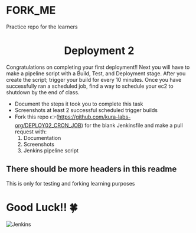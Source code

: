 # FORK_ME
Practice repo for the learners
<h1 align=center>Deployment 2</h1>

Congratulations on completing your first deployment!! Next you will have to make a pipeline script with a Build, Test, and Deployment stage. After you create the script; trigger your build for every 10 minutes. Once you have successfully ran a scheduled job, find a way to schedule your ec2 to shutdown by the end of class. 

- Document the steps it took you to complete this task
- Screenshots at least 2 successful scheduled trigger builds 
- Fork this repo 👉(https://github.com/kura-labs-org/DEPLOY02_CRON_JOB) for the blank Jenkinsfile and make a pull request with:
  1. Documentation
  2. Screenshots
  3. Jenkins pipeline script   
  
## There should be more headers in this readme
This is only for testing and forking learning purposes

#  **Good Luck!!** :four_leaf_clover: 

![Jenkins](https://www.jenkins.io/images/logos/needs-you/Jenkins_Needs_You-transparent.png)
